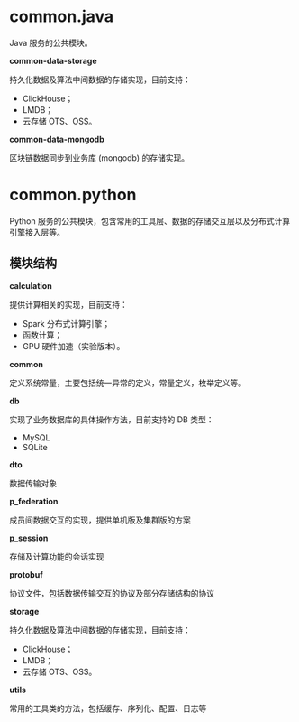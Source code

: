 # common.java

Java 服务的公共模块。

**common-data-storage**

持久化数据及算法中间数据的存储实现，目前支持：
- ClickHouse；
- LMDB；
- 云存储 OTS、OSS。

**common-data-mongodb**

区块链数据同步到业务库 (mongodb) 的存储实现。
# common.python

Python 服务的公共模块，包含常用的工具层、数据的存储交互层以及分布式计算引擎接入层等。

## 模块结构

**calculation**

提供计算相关的实现，目前支持：
- Spark 分布式计算引擎；
- 函数计算；
- GPU 硬件加速（实验版本）。

**common**

定义系统常量，主要包括统一异常的定义，常量定义，枚举定义等。

**db**

实现了业务数据库的具体操作方法，目前支持的 DB 类型：
- MySQL
- SQLite

**dto**

数据传输对象

**p_federation**

成员间数据交互的实现，提供单机版及集群版的方案

**p_session**

存储及计算功能的会话实现

**protobuf**

协议文件，包括数据传输交互的协议及部分存储结构的协议

**storage**

持久化数据及算法中间数据的存储实现，目前支持：
- ClickHouse；
- LMDB；
- 云存储 OTS、OSS。

**utils**

常用的工具类的方法，包括缓存、序列化、配置、日志等